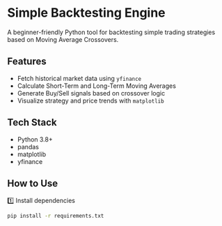 # Simple Backtesting Engine 

A beginner-friendly Python tool for backtesting simple trading strategies based on Moving Average Crossovers.

##  Features
- Fetch historical market data using `yfinance`
- Calculate Short-Term and Long-Term Moving Averages
- Generate Buy/Sell signals based on crossover logic
- Visualize strategy and price trends with `matplotlib`

##  Tech Stack
- Python 3.8+
- pandas
- matplotlib
- yfinance

##  How to Use
1️⃣ Install dependencies  
```bash
pip install -r requirements.txt
